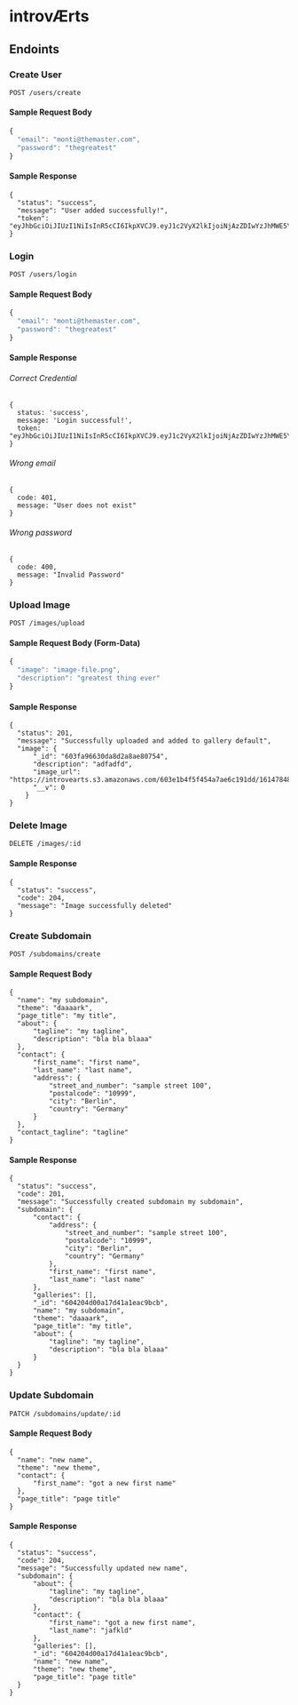 # introvÆrts

## Endoints

### Create User

`POST /users/create`

#### Sample Request Body

```javascript
{
  "email": "monti@themaster.com",
  "password": "thegreatest"
}
```

#### Sample Response

```
{
  "status": "success",
  "message": "User added successfully!",
  "token": "eyJhbGciOiJIUzI1NiIsInR5cCI6IkpXVCJ9.eyJ1c2VyX2lkIjoiNjAzZDIwYzJhMWE5YjFjOTMyNGY5MWQwIiwiaWF0IjoxNjE0NjE4ODE4fQ.Ao5RONE2c0YRaZ848uKBmqMpNSBKi56KmOlAV2m5y4Q"
}
```

### Login

`POST /users/login`

#### Sample Request Body

```javascript
{
  "email": "monti@themaster.com",
  "password": "thegreatest"
}
```

#### Sample Response

###### Correct Credential

```
{
  status: 'success',
  message: 'Login successful!',
  token: "eyJhbGciOiJIUzI1NiIsInR5cCI6IkpXVCJ9.eyJ1c2VyX2lkIjoiNjAzZDIwYzJhMWE5YjFjOTMyNGY5MWQwIiwiaWF0IjoxNjE0NjE4ODE4fQ.Ao5RONE2c0YRaZ848uKBmqMpNSBKi56KmOlAV2m5y4Q"
}
```

###### Wrong email

```
{
  code: 401,
  message: "User does not exist"
}
```

###### Wrong password

```
{
  code: 400,
  message: "Invalid Password"
}
```

### Upload Image

`POST /images/upload`

#### Sample Request Body (Form-Data)

```javascript
{
  "image": "image-file.png",
  "description": "greatest thing ever"
}
```

#### Sample Response

```
{
  "status": 201,
  "message": "Successfully uploaded and added to gallery default",
  "image": {
      "_id": "603fa96630da8d2a8ae80754",
      "description": "adfadfd",
      "image_url": "https://introvearts.s3.amazonaws.com/603e1b4f5f454a7ae6c191dd/1614784869838.07",
      "__v": 0
    }
}
```

### Delete Image

`DELETE /images/:id`

#### Sample Response

```
{
  "status": "success",
  "code": 204,
  "message": "Image successfully deleted"
}
```

### Create Subdomain

`POST /subdomains/create`

#### Sample Request Body

```
{
  "name": "my subdomain",
  "theme": "daaaark",
  "page_title": "my title",
  "about": {
      "tagline": "my tagline",
      "description": "bla bla blaaa"
  },
  "contact": {
      "first_name": "first name",
      "last_name": "last name",
      "address": {
          "street_and_number": "sample street 100",
          "postalcode": "10999",
          "city": "Berlin",
          "country": "Germany"
      }
  },
  "contact_tagline": "tagline"
}
```

#### Sample Response

```
{
  "status": "success",
  "code": 201,
  "message": "Successfully created subdomain my subdomain",
  "subdomain": {
      "contact": {
          "address": {
              "street_and_number": "sample street 100",
              "postalcode": "10999",
              "city": "Berlin",
              "country": "Germany"
          },
          "first_name": "first name",
          "last_name": "last name"
      },
      "galleries": [],
      "_id": "604204d00a17d41a1eac9bcb",
      "name": "my subdomain",
      "theme": "daaaark",
      "page_title": "my title",
      "about": {
          "tagline": "my tagline",
          "description": "bla bla blaaa"
      }
  }
}
```

### Update Subdomain

`PATCH /subdomains/update/:id`

#### Sample Request Body

```
{
  "name": "new name",
  "theme": "new theme",
  "contact": {
      "first_name": "got a new first name"
  },
  "page_title": "page title"
}
```

#### Sample Response

```
{
  "status": "success",
  "code": 204,
  "message": "Successfully updated new name",
  "subdomain": {
      "about": {
          "tagline": "my tagline",
          "description": "bla bla blaaa"
      },
      "contact": {
          "first_name": "got a new first name",
          "last_name": "jafkld"
      },
      "galleries": [],
      "_id": "604204d00a17d41a1eac9bcb",
      "name": "new name",
      "theme": "new theme",
      "page_title": "page title"
  }
}
```
